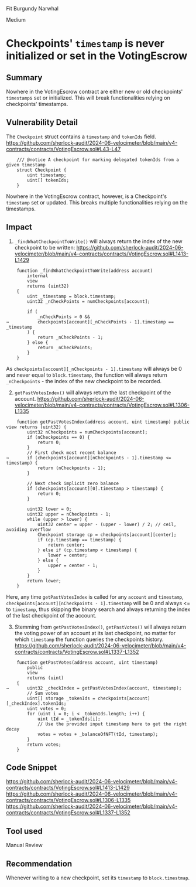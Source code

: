 Fit Burgundy Narwhal

Medium

# Checkpoints' `timestamp` is never initialized or set in the VotingEscrow

## Summary
Nowhere in the VotingEscrow contract are either new or old checkpoints' `timestamp`s set or initialized. This will break functionalities relying on checkpoints' timestamps.
## Vulnerability Detail
The `Checkpoint` struct contains a `timestamp` and `tokenIds` field.
https://github.com/sherlock-audit/2024-06-velocimeter/blob/main/v4-contracts/contracts/VotingEscrow.sol#L43-L47
```solidity
    /// @notice A checkpoint for marking delegated tokenIds from a given timestamp
    struct Checkpoint {
        uint timestamp;
        uint[] tokenIds;
    }
```

Nowhere in the VotingEscrow contract, however, is a Checkpoint's `timestamp` set or updated. This breaks multiple functionalities relying on the timestamps.
## Impact
1. `_findWhatCheckpointToWrite()` will always return the index of the new checkpoint to be written:
https://github.com/sherlock-audit/2024-06-velocimeter/blob/main/v4-contracts/contracts/VotingEscrow.sol#L1413-L1429
```solidity
    function _findWhatCheckpointToWrite(address account)
        internal
        view
        returns (uint32)
    {
        uint _timestamp = block.timestamp;
        uint32 _nCheckPoints = numCheckpoints[account];

        if (
            _nCheckPoints > 0 &&
→           checkpoints[account][_nCheckPoints - 1].timestamp == _timestamp
        ) {
            return _nCheckPoints - 1;
        } else {
            return _nCheckPoints;
        }
    }
```

As `checkpoints[account][_nCheckpoints - 1].timestamp` will always be 0 and never equal to `block.timestamp`, the function will always return `_nCheckpoints` - the index of the new checkpoint to be recorded.

2. `getPastVotesIndex()` will always return the last checkpoint of the account.
https://github.com/sherlock-audit/2024-06-velocimeter/blob/main/v4-contracts/contracts/VotingEscrow.sol#L1306-L1335
```solidity
    function getPastVotesIndex(address account, uint timestamp) public view returns (uint32) {
        uint32 nCheckpoints = numCheckpoints[account];
        if (nCheckpoints == 0) {
            return 0;
        }
        // First check most recent balance
→       if (checkpoints[account][nCheckpoints - 1].timestamp <= timestamp) {
            return (nCheckpoints - 1);
        }

        // Next check implicit zero balance
        if (checkpoints[account][0].timestamp > timestamp) {
            return 0;
        }

        uint32 lower = 0;
        uint32 upper = nCheckpoints - 1;
        while (upper > lower) {
            uint32 center = upper - (upper - lower) / 2; // ceil, avoiding overflow
            Checkpoint storage cp = checkpoints[account][center];
            if (cp.timestamp == timestamp) {
                return center;
            } else if (cp.timestamp < timestamp) {
                lower = center;
            } else {
                upper = center - 1;
            }
        }
        return lower;
    }
```

Here, any time `getPastVotesIndex` is called for any `account` and `timestamp`, `checkpoints[account][nCheckpoints - 1].timestamp` will be 0 and always <= to `timestamp`, thus skipping the binary search and always returning the index of the last checkpoint of the account.

3. Stemming from `getPastVotesIndex()`, `getPastVotes()` will always return the voting power of an account at its last checkpoint, no matter for which `timestamp` the function queries the checkpoints history.
https://github.com/sherlock-audit/2024-06-velocimeter/blob/main/v4-contracts/contracts/VotingEscrow.sol#L1337-L1352
```solidity
    function getPastVotes(address account, uint timestamp)
        public
        view
        returns (uint)
    {
→       uint32 _checkIndex = getPastVotesIndex(account, timestamp);
        // Sum votes
        uint[] storage _tokenIds = checkpoints[account][_checkIndex].tokenIds;
        uint votes = 0;
        for (uint i = 0; i < _tokenIds.length; i++) {
            uint tId = _tokenIds[i];
            // Use the provided input timestamp here to get the right decay
            votes = votes + _balanceOfNFT(tId, timestamp);
        }
        return votes;
    }
```
## Code Snippet
https://github.com/sherlock-audit/2024-06-velocimeter/blob/main/v4-contracts/contracts/VotingEscrow.sol#L1413-L1429
https://github.com/sherlock-audit/2024-06-velocimeter/blob/main/v4-contracts/contracts/VotingEscrow.sol#L1306-L1335
https://github.com/sherlock-audit/2024-06-velocimeter/blob/main/v4-contracts/contracts/VotingEscrow.sol#L1337-L1352
## Tool used
Manual Review
## Recommendation
Whenever writing to a new checkpoint, set its `timestamp` to `block.timestmap`.